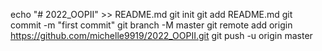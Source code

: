 echo "# 2022_OOPII" >> README.md
git init
git add README.md
git commit -m "first commit"
git branch -M master
git remote add origin https://github.com/michelle9919/2022_OOPII.git
git push -u origin master
